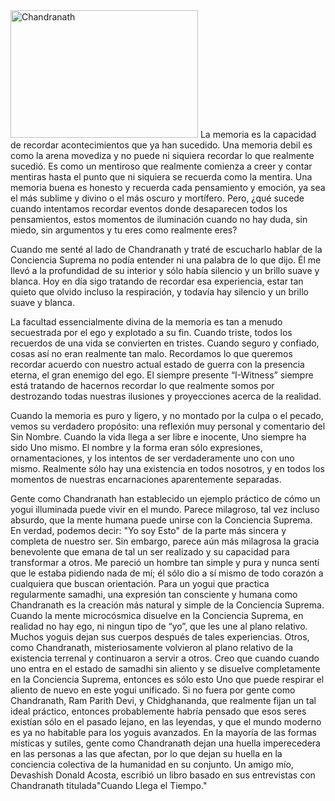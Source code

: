 
<img src="http://elmisterio.org/wp-content/uploads/2015/12/Chandranath-2-300x204.jpg" alt="Chandranath" width="300" height="204" class="alignnone size-medium wp-image-507" />
La memoria es la capacidad de recordar acontecimientos que ya han sucedido. Una memoria debil es como la arena movediza y no puede ni siquiera recordar lo que realmente sucedió. Es como un mentiroso que realmente comienza a creer y contar mentiras hasta el punto que ni siquiera se recuerda como la mentira. Una memoria buena es honesto y recuerda cada pensamiento y emoción, ya sea el más sublime y divino o el más oscuro y mortífero. Pero, ¿qué sucede cuando intentamos recordar eventos donde desaparecen todos los pensamientos, estos momentos de iluminación cuando no hay duda, sin miedo, sin argumentos y tu eres como realmente eres? 

Cuando me senté al lado de Chandranath y traté de escucharlo hablar de la Conciencia Suprema no podía entender ni una palabra de lo que dijo. Él me llevó a la profundidad de su interior y sólo había silencio y un brillo suave y blanca. Hoy en día sigo tratando de recordar esa experiencia, estar tan quieto que olvido incluso la respiración, y todavía hay silencio y un brillo suave y blanca.

La facultad essencialmente divina de la memoria es tan a menudo secuestrada por el ego y explotado a su fin. Cuando triste, todos los recuerdos de una vida se convierten en tristes. Cuando seguro y confiado, cosas así no eran realmente tan malo. Recordamos lo que queremos recordar acuerdo con nuestro actual estado de guerra con la presencia eterna, el gran enemigo del ego. El siempre presente “I-Witness” siempre está tratando de hacernos recordar lo que realmente somos por destrozando todas nuestras ilusiones y proyecciones acerca de la realidad.

Cuando la memoria es puro y ligero, y no montado por la culpa o el pecado, vemos su verdadero propósito: una reflexión muy personal y comentario del Sin Nombre. Cuando la vida llega a ser libre e inocente, Uno siempre ha sido Uno mismo. El nombre y la forma eran sólo expresiones, ornamentaciones, y los intentos de ser verdaderamente uno con uno mismo. Realmente sólo hay una existencia en todos nosotros, y en todos los momentos de nuestras encarnaciones aparentemente separadas.

Gente como Chandranath han establecido un ejemplo práctico de cómo un yogui illuminada puede vivir en el mundo. Parece milagroso, tal vez incluso absurdo, que la mente humana puede unirse con la Conciencia Suprema. En verdad, podemos decir: "Yo soy Esto" de la parte más sincera y completa de nuestro ser. Sin embargo, parece aún más milagrosa la gracia benevolente que emana de tal un ser realizado y su capacidad para transformar a otros. Me pareció un hombre tan simple y pura y nunca sentí que le estaba pidiendo nada de mí; él sólo dio a sí mismo de todo corazón a cualquiera que buscan orientación. Para un yogui que practica regularmente samadhi, una expresión tan consciente y humana como Chandranath es la creación más natural y simple de la Conciencia Suprema. Cuando la mente microcósmica disuelve en la Conciencia Suprema, en realidad no hay ego, ni ningun tipo de “yo”, que les une al plano relativo. Muchos yoguis dejan sus cuerpos después de tales experiencias. Otros, como Chandranath, misteriosamente volvieron al plano relativo de la existencia terrenal y continuaron a servir a otros. Creo que cuando cuando uno entra en el estado de samadhi sin aliento y se disuelve completamente en la Conciencia Suprema, entonces es sólo esto Uno que puede respirar el aliento de nuevo en este yogui unificado. Si no fuera por gente como Chandranath, Ram Parith Devi, y Chidghananda, que realmente fijan un tal ideal práctico, entonces probablemente habría pensado que esos seres existían sólo en el pasado lejano, en las leyendas, y que el mundo moderno es ya no habitable para los yoguis avanzados. En la mayoría de las formas místicas y sutiles, gente como Chandranath dejan una huella imperecedera en las personas a las que afectan, por lo que dejan su huella en la conciencia colectiva de la humanidad en su conjunto. Un amigo mío, Devashish Donald Acosta, escribió un libro basado en sus entrevistas con Chandranath titulada"Cuando Llega el Tiempo."
